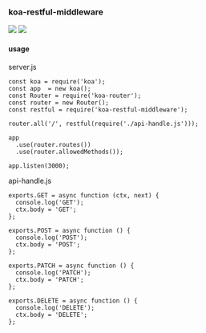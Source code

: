 ### koa-restful-middleware
![](https://img.shields.io/badge/node-%3E%3D7-brightgreen.svg)
![](https://img.shields.io/badge/koa-%3E2.0-blue.svg)

#### usage

server.js

```
const koa = require('koa');
const app  = new koa();
const Router = require('koa-router');
const router = new Router();
const restful = require('koa-restful-middleware');

router.all('/', restful(require('./api-handle.js')));

app
  .use(router.routes())
  .use(router.allowedMethods());

app.listen(3000);
```

api-handle.js

```
exports.GET = async function (ctx, next) {
  console.log('GET');
  ctx.body = 'GET';
};

exports.POST = async function () {
  console.log('POST');
  ctx.body = 'POST';
};

exports.PATCH = async function () {
  console.log('PATCH');
  ctx.body = 'PATCH';
};

exports.DELETE = async function () {
  console.log('DELETE');
  ctx.body = 'DELETE';
};

```
